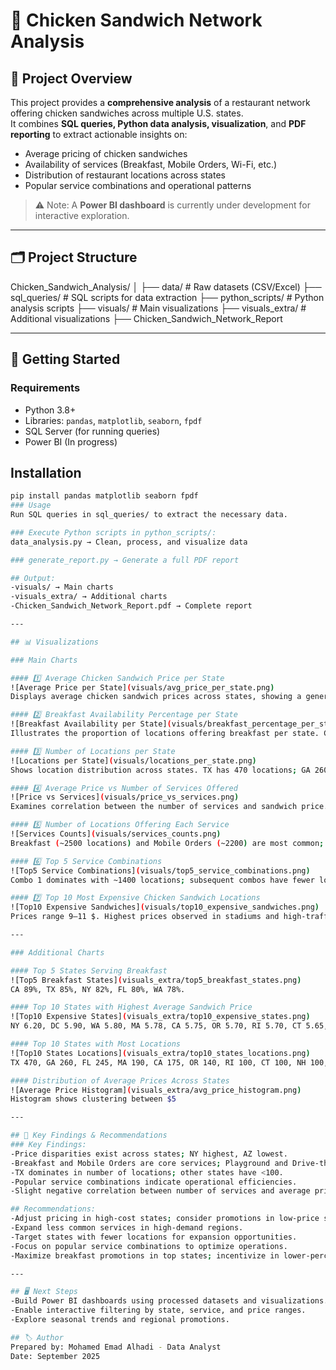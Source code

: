 # 🍗 Chicken Sandwich Network Analysis

## 📖 Project Overview
This project provides a **comprehensive analysis** of a restaurant network offering chicken sandwiches across multiple U.S. states.  
It combines **SQL queries, Python data analysis, visualization**, and **PDF reporting** to extract actionable insights on:

- Average pricing of chicken sandwiches
- Availability of services (Breakfast, Mobile Orders, Wi-Fi, etc.)
- Distribution of restaurant locations across states
- Popular service combinations and operational patterns

> ⚠️ Note: A **Power BI dashboard** is currently under development for interactive exploration.

---

## 🗂️ Project Structure

Chicken_Sandwich_Analysis/
│
├── data/ # Raw datasets (CSV/Excel)
├── sql_queries/ # SQL scripts for data extraction
├── python_scripts/ # Python analysis scripts
├── visuals/ # Main visualizations
├── visuals_extra/ # Additional visualizations
├── Chicken_Sandwich_Network_Report

---

## 🚀 Getting Started

### Requirements
- Python 3.8+
- Libraries: `pandas`, `matplotlib`, `seaborn`, `fpdf`
- SQL Server (for running queries)
- Power BI (In progress)

## Installation
```bash
pip install pandas matplotlib seaborn fpdf
### Usage
Run SQL queries in sql_queries/ to extract the necessary data.

### Execute Python scripts in python_scripts/:
data_analysis.py → Clean, process, and visualize data

### generate_report.py → Generate a full PDF report

## Output:
-visuals/ → Main charts
-visuals_extra/ → Additional charts
-Chicken_Sandwich_Network_Report.pdf → Complete report

---

## 📊 Visualizations

### Main Charts

#### 1️⃣ Average Chicken Sandwich Price per State
![Average Price per State](visuals/avg_price_per_state.png)  
Displays average chicken sandwich prices across states, showing a general decreasing trend. NY and DC have the highest prices (~$6.2), while AZ and NH are lowest (~$4.8–$4.9).

#### 2️⃣ Breakfast Availability Percentage per State
![Breakfast Availability per State](visuals/breakfast_percentage_per_state.png)  
Illustrates the proportion of locations offering breakfast per state. CA, TX, NY lead with 89–82%, WA and FL slightly lower (78–80%).

#### 3️⃣ Number of Locations per State
![Locations per State](visuals/locations_per_state.png)  
Shows location distribution across states. TX has 470 locations; GA 260, FL 245; smaller states have <100 locations.

#### 4️⃣ Average Price vs Number of Services Offered
![Price vs Services](visuals/price_vs_services.png)  
Examines correlation between the number of services and sandwich price. Slight downward trend; more services correlate with marginally lower prices.

#### 5️⃣ Number of Locations Offering Each Service
![Services Counts](visuals/services_counts.png)  
Breakfast (~2500 locations) and Mobile Orders (~2200) are most common; Playground and Drive-thru are least (~200–600).

#### 6️⃣ Top 5 Service Combinations
![Top5 Service Combinations](visuals/top5_service_combinations.png)  
Combo 1 dominates with ~1400 locations; subsequent combos have fewer locations.

#### 7️⃣ Top 10 Most Expensive Chicken Sandwich Locations
![Top10 Expensive Sandwiches](visuals/top10_expensive_sandwiches.png)  
Prices range 9–11 $. Highest prices observed in stadiums and high-traffic areas.

---

### Additional Charts

#### Top 5 States Serving Breakfast
![Top5 Breakfast States](visuals_extra/top5_breakfast_states.png)  
CA 89%, TX 85%, NY 82%, FL 80%, WA 78%.

#### Top 10 States with Highest Average Sandwich Price
![Top10 Expensive States](visuals_extra/top10_expensive_states.png)  
NY 6.20, DC 5.90, WA 5.80, MA 5.78, CA 5.75, OR 5.70, RI 5.70, CT 5.65, NH 5.50, AZ 5.45.

#### Top 10 States with Most Locations
![Top10 States Locations](visuals_extra/top10_states_locations.png)  
TX 470, GA 260, FL 245, MA 190, CA 175, OR 140, RI 100, CT 100, NH 100, AZ 95.

#### Distribution of Average Prices Across States
![Average Price Histogram](visuals_extra/avg_price_histogram.png)  
Histogram shows clustering between $5

---

## 📌 Key Findings & Recommendations
### Key Findings:
-Price disparities exist across states; NY highest, AZ lowest.
-Breakfast and Mobile Orders are core services; Playground and Drive-thru less common.
-TX dominates in number of locations; other states have <100.
-Popular service combinations indicate operational efficiencies.
-Slight negative correlation between number of services and average price.

## Recommendations:
-Adjust pricing in high-cost states; consider promotions in low-price states.
-Expand less common services in high-demand regions.
-Target states with fewer locations for expansion opportunities.
-Focus on popular service combinations to optimize operations.
-Maximize breakfast promotions in top states; incentivize in lower-percentage states.

---

## 🖥️ Next Steps
-Build Power BI dashboards using processed datasets and visualizations.
-Enable interactive filtering by state, service, and price ranges.
-Explore seasonal trends and regional promotions.

## 🏷️ Author
Prepared by: Mohamed Emad Alhadi - Data Analyst
Date: September 2025
